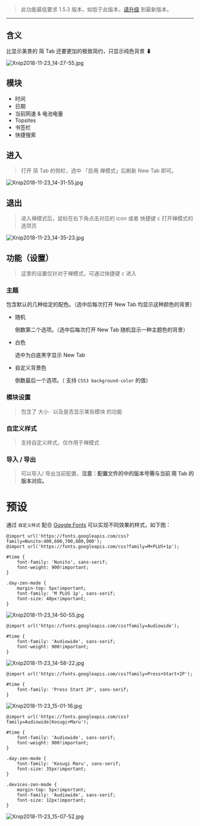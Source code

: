 > 此功能最低要求 1.5.3 版本，如低于此版本，[请升级](http://ksria.com/simptab/) 到最新版本。

***

## 含义

比显示美景的 简 Tab 还要更加的极致简约，只显示纯色背景 ⬇

![Xnip2018-11-23_14-27-55.jpg](https://i.loli.net/2018/11/23/5bf79e09c11f6.jpg)

## 模块

- 时间
- 日期
- 当前网速 & 电池电量
- Topsites
- 书签栏
- 快捷搜索

## 进入

>  打开 简 Tab 的侧栏，选中 「启用 禅模式」后刷新 New Tab 即可。

![Xnip2018-11-23_14-31-55.jpg](https://i.loli.net/2018/11/23/5bf79f105b547.jpg)

## 退出

> 进入禅模式后，鼠标在右下角点击对应的 icon 或者 快捷键 <kbd>c</kbd> 打开禅模式的选项页

![Xnip2018-11-23_14-35-23.jpg](https://i.loli.net/2018/11/23/5bf79fdf4bff6.jpg)

## 功能（设置）

> 这里的设置仅针对于禅模式，可通过快捷键 <kbd>c</kbd> 进入

### 主题

包含默认的几种给定的配色。（选中后每次打开 New Tab 均显示这种颜色的背景）

- 随机

  倒数第二个选项。（选中后每次打开 New Tab 随机显示一种主题色的背景）

- 白色

  选中为白底黑字显示 New Tab

- 自定义背景色

  倒数最后一个选项。（ 支持 `CSS3 background-color` 的值）

### 模块设置

> 包含了 大小 · 以及是否显示某些模块 的功能

### 自定义样式

> 支持自定义样式，仅作用于禅模式

### 导入 / 导出

> 可以导入/ 导出当前配置，**注意：配置文件的中的版本号需与当前 简 Tab 的版本对应。**

# 预设

通过 `自定义样式` 配合 [Google Fonts](https://fonts.google.com/) 可以实现不同效果的样式，如下图：

```
@import url('https://fonts.googleapis.com/css?family=Nunito:400,600,700,800,900');
@import url('https://fonts.googleapis.com/css?family=M+PLUS+1p');

#time {
    font-family: 'Nunito', sans-serif;
    font-weight: 900!important;
}

.day-zen-mode {
    margin-top: 5px!important;
    font-family: 'M PLUS 1p', sans-serif;
    font-size: 40px!important;
}
```

![Xnip2018-11-23_14-50-55.jpg](https://i.loli.net/2018/11/23/5bf7a3625cc20.jpg)

```
@import url('https://fonts.googleapis.com/css?family=Audiowide');

#time {
    font-family: 'Audiowide', sans-serif;
    font-weight: 900!important;
}

```

![Xnip2018-11-23_14-58-22.jpg](https://i.loli.net/2018/11/23/5bf7a517a29cf.jpg)

```
@import url('https://fonts.googleapis.com/css?family=Press+Start+2P');

#time {
    font-family: 'Press Start 2P', sans-serif;
}
```



![Xnip2018-11-23_15-01-16.jpg](https://i.loli.net/2018/11/23/5bf7a62213429.jpg)

```
@import url('https://fonts.googleapis.com/css?family=Audiowide|Kosugi+Maru');

#time {
    font-family: 'Audiowide', sans-serif;
    font-weight: 900!important;
}

.day-zen-mode {
    font-family: 'Kosugi Maru', sans-serif;
    font-size: 35px!important;
}

.devices-zen-mode {
    margin-top: 5px!important;
    font-family: 'Audiowide', sans-serif;
    font-size: 12px!important;
}
```

![Xnip2018-11-23_15-07-52.jpg](https://i.loli.net/2018/11/23/5bf7a756d6708.jpg)
